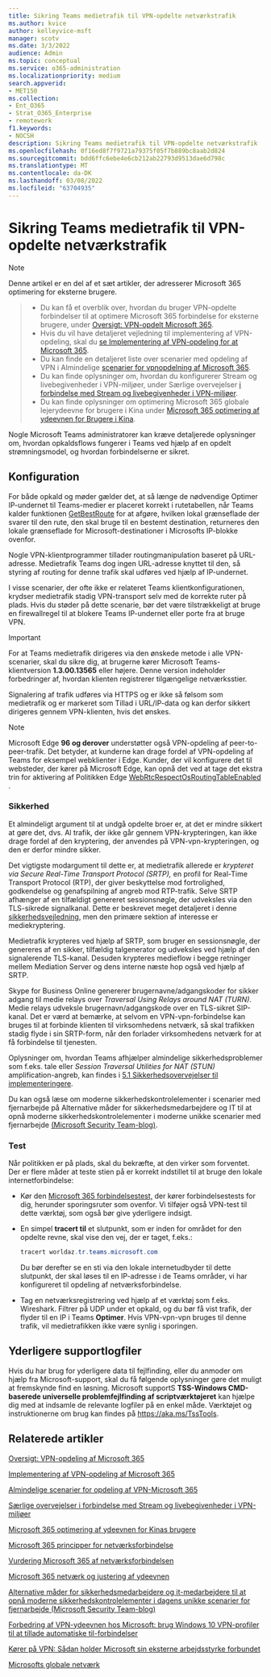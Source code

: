 ```yaml
---
title: Sikring Teams medietrafik til VPN-opdelte netværkstrafik
ms.author: kvice
author: kelleyvice-msft
manager: scotv
ms.date: 3/3/2022
audience: Admin
ms.topic: conceptual
ms.service: o365-administration
ms.localizationpriority: medium
search.appverid:
- MET150
ms.collection:
- Ent_O365
- Strat_O365_Enterprise
- remotework
f1.keywords:
- NOCSH
description: Sikring Teams medietrafik til VPN-opdelte netværkstrafik
ms.openlocfilehash: 0f16ed8f7f9721a79375f05f7b889bc8aab2d824
ms.sourcegitcommit: bdd6ffc6ebe4e6cb212ab22793d9513dae6d798c
ms.translationtype: MT
ms.contentlocale: da-DK
ms.lasthandoff: 03/08/2022
ms.locfileid: "63704935"
---
```

# <a name="securing-teams-media-traffic-for-vpn-split-tunneling"></a>Sikring Teams medietrafik til VPN-opdelte netværkstrafik

>[!NOTE]
>Denne artikel er en del af et sæt artikler, der adresserer Microsoft 365 optimering for eksterne brugere.

>- Du kan få et overblik over, hvordan du bruger VPN-opdelte forbindelser til at optimere Microsoft 365 forbindelse for eksterne brugere, under [Oversigt: VPN-opdelt Microsoft 365](microsoft-365-vpn-split-tunnel.md).
>- Hvis du vil have detaljeret vejledning til implementering af VPN-opdeling, skal du [se Implementering af VPN-opdeling for at Microsoft 365](microsoft-365-vpn-implement-split-tunnel.md).
>- Du kan finde en detaljeret liste over scenarier med opdeling af VPN i Almindelige [scenarier for vpnopdelning af Microsoft 365](microsoft-365-vpn-common-scenarios.md).
>- Du kan finde oplysninger om, hvordan du konfigurerer Stream og livebegivenheder i VPN-miljøer, under Særlige overvejelser [i forbindelse med Stream og livebegivenheder i VPN-miljøer](microsoft-365-vpn-stream-and-live-events.md).
>- Du kan finde oplysninger om optimering Microsoft 365 globale lejerydeevne for brugere i Kina under [Microsoft 365 optimering af ydeevnen for Brugere i Kina](microsoft-365-networking-china.md).

Nogle Microsoft Teams administratorer kan kræve detaljerede oplysninger om, hvordan opkaldsflows fungerer i Teams ved hjælp af en opdelt strømningsmodel, og hvordan forbindelserne er sikret.

## <a name="configuration"></a>Konfiguration

For både opkald og møder gælder det, at så længe de nødvendige Optimer IP-undernet til Teams-medier er placeret korrekt i rutetabellen, når Teams kalder funktionen [GetBestRoute](/windows/win32/api/iphlpapi/nf-iphlpapi-getbestroute) for at afgøre, hvilken lokal grænseflade der svarer til den rute, den skal bruge til en bestemt destination, returneres den lokale grænseflade for Microsoft-destinationer i Microsofts IP-blokke ovenfor.

Nogle VPN-klientprogrammer tillader routingmanipulation baseret på URL-adresse. Medietrafik Teams dog ingen URL-adresse knyttet til den, så styring af routing for denne trafik skal udføres ved hjælp af IP-undernet.

I visse scenarier, der ofte ikke er relateret Teams klientkonfigurationen, krydser medietrafik stadig VPN-transport selv med de korrekte ruter på plads. Hvis du støder på dette scenarie, bør det være tilstrækkeligt at bruge en firewallregel til at blokere Teams IP-undernet eller porte fra at bruge VPN.

>[!IMPORTANT]
>For at Teams medietrafik dirigeres via den ønskede metode i alle VPN-scenarier, skal du sikre dig, at brugerne kører Microsoft Teams-klientversion **1.3.00.13565** eller højere. Denne version indeholder forbedringer af, hvordan klienten registrerer tilgængelige netværksstier.

Signalering af trafik udføres via HTTPS og er ikke så følsom som medietrafik og er markeret som Tillad i URL/IP-data og kan derfor sikkert dirigeres gennem VPN-klienten, hvis det ønskes.

>[!NOTE]
>Microsoft Edge **96 og derover** understøtter også VPN-opdeling af peer-to-peer-trafik. Det betyder, at kunderne kan drage fordel af VPN-opdeling af Teams for eksempel webklienter i Edge. Kunder, der vil konfigurere det til websteder, der kører på Microsoft Edge, kan opnå det ved at tage det ekstra trin for aktivering af Politikken Edge [WebRtcRespectOsRoutingTableEnabled](/deployedge/microsoft-edge-policies#webrtcrespectosroutingtableenabled) .

### <a name="security"></a>Sikkerhed

Et almindeligt argument til at undgå opdelte broer er, at det er mindre sikkert at gøre det, dvs. Al trafik, der ikke går gennem VPN-krypteringen, kan ikke drage fordel af den kryptering, der anvendes på VPN-vpn-krypteringen, og den er derfor mindre sikker.

Det vigtigste modargument til dette er, at medietrafik allerede er _krypteret via Secure Real-Time Transport Protocol (SRTP),_ en profil for Real-Time Transport Protocol (RTP), der giver beskyttelse mod fortrolighed, godkendelse og genafspilning af angreb mod RTP-trafik. Selve SRTP afhænger af en tilfældigt genereret sessionsnøgle, der udveksles via den TLS-sikrede signalkanal. Dette er beskrevet meget detaljeret i denne [sikkerhedsvejledning](/skypeforbusiness/optimizing-your-network/security-guide-for-skype-for-business-online), men den primære sektion af interesse er mediekryptering.

Medietrafik krypteres ved hjælp af SRTP, som bruger en sessionsnøgle, der genereres af en sikker, tilfældig talgenerator og udveksles ved hjælp af den signalerende TLS-kanal. Desuden krypteres medieflow i begge retninger mellem Mediation Server og dens interne næste hop også ved hjælp af SRTP.

Skype for Business Online genererer brugernavne/adgangskoder for sikker adgang til medie relays over _Traversal Using Relays around NAT (TURN)_. Medie relays udveksle brugernavn/adgangskode over en TLS-sikret SIP-kanal. Det er værd at bemærke, at selvom en VPN-vpn-forbindelse kan bruges til at forbinde klienten til virksomhedens netværk, så skal trafikken stadig flyde i sin SRTP-form, når den forlader virksomhedens netværk for at få forbindelse til tjenesten.

Oplysninger om, hvordan Teams afhjælper almindelige sikkerhedsproblemer som f.eks. tale eller _Session Traversal Utilities for NAT (STUN)_ amplification-angreb, kan findes i [5.1 Sikkerhedsovervejelser til implementeringere](/openspecs/office_protocols/ms-ice2/69525351-8c68-4864-b8a6-04bfbc87785c).

Du kan også læse om moderne sikkerhedskontrolelementer i scenarier med fjernarbejde på Alternative måder for sikkerhedsmedarbejdere og IT til at opnå moderne sikkerhedskontrolelementer i moderne unikke scenarier med fjernarbejde [(Microsoft Security Team-blog)](https://www.microsoft.com/security/blog/2020/03/26/alternative-security-professionals-it-achieve-modern-security-controls-todays-unique-remote-work-scenarios/).

### <a name="testing"></a>Test

Når politikken er på plads, skal du bekræfte, at den virker som forventet. Der er flere måder at teste stien på er korrekt indstillet til at bruge den lokale internetforbindelse:

- Kør den [Microsoft 365 forbindelsestest,](https://aka.ms/netonboard) der kører forbindelsestests for dig, herunder sporingsruter som ovenfor. Vi tilføjer også VPN-test til dette værktøj, som også bør give yderligere indsigt.

- En simpel **tracert til** et slutpunkt, som er inden for området for den opdelte revne, skal vise den vej, der er taget, f.eks.:

  ```powershell
  tracert worldaz.tr.teams.microsoft.com
  ```

  Du bør derefter se en sti via den lokale internetudbyder til dette slutpunkt, der skal løses til en IP-adresse i de Teams områder, vi har konfigureret til opdeling af netværksforbindelse.

- Tag en netværksregistrering ved hjælp af et værktøj som f.eks. Wireshark. Filtrer på UDP under et opkald, og du bør få vist trafik, der flyder til en IP i Teams **Optimer**. Hvis VPN-vpn-vpn bruges til denne trafik, vil medietrafikken ikke være synlig i sporingen.

## <a name="additional-support-logs"></a>Yderligere supportlogfiler

Hvis du har brug for yderligere data til fejlfinding, eller du anmoder om hjælp fra Microsoft-support, skal du få følgende oplysninger gøre det muligt at fremskynde find en løsning. Microsoft supportS **TSS-Windows CMD-baserede universelle problemfejlfinding af scriptværktøjeret** kan hjælpe dig med at indsamle de relevante logfiler på en enkel måde. Værktøjet og instruktionerne om brug kan findes på <https://aka.ms/TssTools>.

## <a name="related-articles"></a>Relaterede artikler

[Oversigt: VPN-opdeling af Microsoft 365](microsoft-365-vpn-split-tunnel.md)

[Implementering af VPN-opdeling af Microsoft 365](microsoft-365-vpn-implement-split-tunnel.md)

[Almindelige scenarier for opdeling af VPN-Microsoft 365](microsoft-365-vpn-common-scenarios.md)

[Særlige overvejelser i forbindelse med Stream og livebegivenheder i VPN-miljøer](microsoft-365-vpn-stream-and-live-events.md)

[Microsoft 365 optimering af ydeevnen for Kinas brugere](microsoft-365-networking-china.md)

[Microsoft 365 principper for netværksforbindelse](microsoft-365-network-connectivity-principles.md)

[Vurdering Microsoft 365 af netværksforbindelsen](assessing-network-connectivity.md)

[Microsoft 365 netværk og justering af ydeevnen](network-planning-and-performance.md)

[Alternative måder for sikkerhedsmedarbejdere og it-medarbejdere til at opnå moderne sikkerhedskontrolelementer i dagens unikke scenarier for fjernarbejde (Microsoft Security Team-blog)](https://www.microsoft.com/security/blog/2020/03/26/alternative-security-professionals-it-achieve-modern-security-controls-todays-unique-remote-work-scenarios/)

[Forbedring af VPN-ydeevnen hos Microsoft: brug Windows 10 VPN-profiler til at tillade automatiske til-forbindelser](https://www.microsoft.com/itshowcase/enhancing-remote-access-in-windows-10-with-an-automatic-vpn-profile)

[Kører på VPN: Sådan holder Microsoft sin eksterne arbejdsstyrke forbundet](https://www.microsoft.com/itshowcase/blog/running-on-vpn-how-microsoft-is-keeping-its-remote-workforce-connected/?elevate-lv)

[Microsofts globale netværk](/azure/networking/microsoft-global-network)
